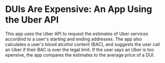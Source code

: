 # DUIs Are Expensive: An App Using the Uber API

This app uses the Uber API to request the estimates of Uber services accordind to a user's starting and ending addresses. The app also calculates a user's blood alcohol content (BAC), and suggests the user call an Uber if their BAC is over the legal limit. If the user says an Uber is too epensive, the app compares the estimates to the average price of a DUI. 